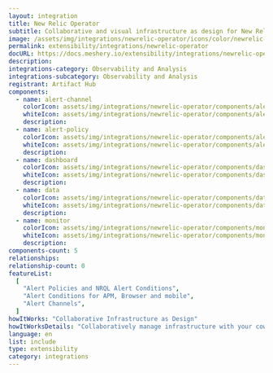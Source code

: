 ```yaml
---
layout: integration
title: New Relic Operator
subtitle: Collaborative and visual infrastructure as design for New Relic Operator
image: /assets/img/integrations/newrelic-operator/icons/color/newrelic-operator-color.svg
permalink: extensibility/integrations/newrelic-operator
docURL: https://docs.meshery.io/extensibility/integrations/newrelic-operator
description:
integrations-category: Observability and Analysis
integrations-subcategory: Observability and Analysis
registrant: Artifact Hub
components:
  - name: alert-channel
    colorIcon: assets/img/integrations/newrelic-operator/components/alert-channel/icons/color/alert-channel-color.svg
    whiteIcon: assets/img/integrations/newrelic-operator/components/alert-channel/icons/white/alert-channel-white.svg
    description:
  - name: alert-policy
    colorIcon: assets/img/integrations/newrelic-operator/components/alert-policy/icons/color/alert-policy-color.svg
    whiteIcon: assets/img/integrations/newrelic-operator/components/alert-policy/icons/white/alert-policy-white.svg
    description:
  - name: dashboard
    colorIcon: assets/img/integrations/newrelic-operator/components/dashboard/icons/color/dashboard-color.svg
    whiteIcon: assets/img/integrations/newrelic-operator/components/dashboard/icons/white/dashboard-white.svg
    description:
  - name: data
    colorIcon: assets/img/integrations/newrelic-operator/components/data/icons/color/data-color.svg
    whiteIcon: assets/img/integrations/newrelic-operator/components/data/icons/white/data-white.svg
    description:
  - name: monitor
    colorIcon: assets/img/integrations/newrelic-operator/components/monitor/icons/color/monitor-color.svg
    whiteIcon: assets/img/integrations/newrelic-operator/components/monitor/icons/white/monitor-white.svg
    description:
components-count: 5
relationships:
relationship-count: 0
featureList:
  [
    "Alert Policies and NRQL Alert Conditions",
    "Alert Conditions for APM, Browser and mobile",
    "Alert Channels",
  ]
howItWorks: "Collaborative Infrastructure as Design"
howItWorksDetails: "Collaboratively manage infrastructure with your coworkers synchronously sharing the same designs."
language: en
list: include
type: extensibility
category: integrations
---
```

